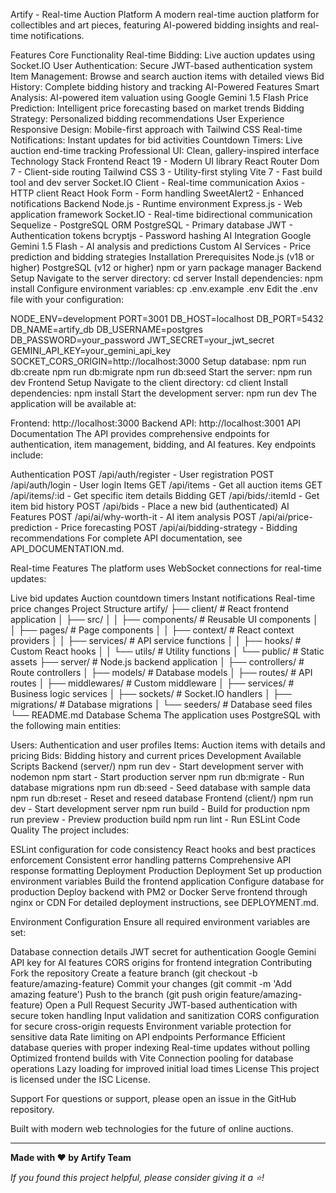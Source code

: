 Artify - Real-time Auction Platform
A modern real-time auction platform for collectibles and art pieces, featuring AI-powered bidding insights and real-time notifications.

Features
Core Functionality
Real-time Bidding: Live auction updates using Socket.IO
User Authentication: Secure JWT-based authentication system
Item Management: Browse and search auction items with detailed views
Bid History: Complete bidding history and tracking
AI-Powered Features
Smart Analysis: AI-powered item valuation using Google Gemini 1.5 Flash
Price Prediction: Intelligent price forecasting based on market trends
Bidding Strategy: Personalized bidding recommendations
User Experience
Responsive Design: Mobile-first approach with Tailwind CSS
Real-time Notifications: Instant updates for bid activities
Countdown Timers: Live auction end-time tracking
Professional UI: Clean, gallery-inspired interface
Technology Stack
Frontend
React 19 - Modern UI library
React Router Dom 7 - Client-side routing
Tailwind CSS 3 - Utility-first styling
Vite 7 - Fast build tool and dev server
Socket.IO Client - Real-time communication
Axios - HTTP client
React Hook Form - Form handling
SweetAlert2 - Enhanced notifications
Backend
Node.js - Runtime environment
Express.js - Web application framework
Socket.IO - Real-time bidirectional communication
Sequelize - PostgreSQL ORM
PostgreSQL - Primary database
JWT - Authentication tokens
bcryptjs - Password hashing
AI Integration
Google Gemini 1.5 Flash - AI analysis and predictions
Custom AI Services - Price prediction and bidding strategies
Installation
Prerequisites
Node.js (v18 or higher)
PostgreSQL (v12 or higher)
npm or yarn package manager
Backend Setup
Navigate to the server directory:
cd server
Install dependencies:
npm install
Configure environment variables:
cp .env.example .env
Edit the .env file with your configuration:

NODE_ENV=development
PORT=3001
DB_HOST=localhost
DB_PORT=5432
DB_NAME=artify_db
DB_USERNAME=postgres
DB_PASSWORD=your_password
JWT_SECRET=your_jwt_secret
GEMINI_API_KEY=your_gemini_api_key
SOCKET_CORS_ORIGIN=http://localhost:3000
Setup database:
npm run db:create
npm run db:migrate
npm run db:seed
Start the server:
npm run dev
Frontend Setup
Navigate to the client directory:
cd client
Install dependencies:
npm install
Start the development server:
npm run dev
The application will be available at:

Frontend: http://localhost:3000
Backend API: http://localhost:3001
API Documentation
The API provides comprehensive endpoints for authentication, item management, bidding, and AI features. Key endpoints include:

Authentication
POST /api/auth/register - User registration
POST /api/auth/login - User login
Items
GET /api/items - Get all auction items
GET /api/items/:id - Get specific item details
Bidding
GET /api/bids/:itemId - Get item bid history
POST /api/bids - Place a new bid (authenticated)
AI Features
POST /api/ai/why-worth-it - AI item analysis
POST /api/ai/price-prediction - Price forecasting
POST /api/ai/bidding-strategy - Bidding recommendations
For complete API documentation, see API_DOCUMENTATION.md.

Real-time Features
The platform uses WebSocket connections for real-time updates:

Live bid updates
Auction countdown timers
Instant notifications
Real-time price changes
Project Structure
artify/
├── client/                 # React frontend application
│   ├── src/
│   │   ├── components/     # Reusable UI components
│   │   ├── pages/         # Page components
│   │   ├── context/       # React context providers
│   │   ├── services/      # API service functions
│   │   ├── hooks/         # Custom React hooks
│   │   └── utils/         # Utility functions
│   └── public/            # Static assets
├── server/                # Node.js backend application
│   ├── controllers/       # Route controllers
│   ├── models/           # Database models
│   ├── routes/           # API routes
│   ├── middlewares/      # Custom middleware
│   ├── services/         # Business logic services
│   ├── sockets/          # Socket.IO handlers
│   ├── migrations/       # Database migrations
│   └── seeders/          # Database seed files
└── README.md
Database Schema
The application uses PostgreSQL with the following main entities:

Users: Authentication and user profiles
Items: Auction items with details and pricing
Bids: Bidding history and current prices
Development
Available Scripts
Backend (server/)
npm run dev - Start development server with nodemon
npm start - Start production server
npm run db:migrate - Run database migrations
npm run db:seed - Seed database with sample data
npm run db:reset - Reset and reseed database
Frontend (client/)
npm run dev - Start development server
npm run build - Build for production
npm run preview - Preview production build
npm run lint - Run ESLint
Code Quality
The project includes:

ESLint configuration for code consistency
React hooks and best practices enforcement
Consistent error handling patterns
Comprehensive API response formatting
Deployment
Production Deployment
Set up production environment variables
Build the frontend application
Configure database for production
Deploy backend with PM2 or Docker
Serve frontend through nginx or CDN
For detailed deployment instructions, see DEPLOYMENT.md.

Environment Configuration
Ensure all required environment variables are set:

Database connection details
JWT secret for authentication
Google Gemini API key for AI features
CORS origins for frontend integration
Contributing
Fork the repository
Create a feature branch (git checkout -b feature/amazing-feature)
Commit your changes (git commit -m 'Add amazing feature')
Push to the branch (git push origin feature/amazing-feature)
Open a Pull Request
Security
JWT-based authentication with secure token handling
Input validation and sanitization
CORS configuration for secure cross-origin requests
Environment variable protection for sensitive data
Rate limiting on API endpoints
Performance
Efficient database queries with proper indexing
Real-time updates without polling
Optimized frontend builds with Vite
Connection pooling for database operations
Lazy loading for improved initial load times
License
This project is licensed under the ISC License.

Support
For questions or support, please open an issue in the GitHub repository.

Built with modern web technologies for the future of online auctions.

---

**Made with ❤️ by Artify Team**

_If you found this project helpful, please consider giving it a ⭐!_

